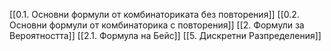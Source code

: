 [[0.1. Основни формули от комбинаториката без повторения]]
[[0.2. Основни формули от комбинаторика с повторения]]
[[2. Формули за Вероятността]]
[[2.1. Формула на Бейс]]
[[5. Дискретни Разпределения]]
